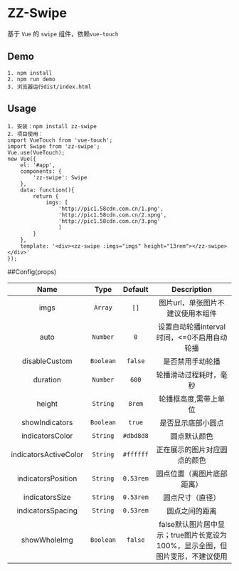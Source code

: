 # ZZ-Swipe

基于 `Vue` 的 `swipe` 组件，依赖`vue-touch`

## Demo
``` 
1. npm install  
2. npm run demo
3. 浏览器运行dist/index.html
```
## Usage

``` 
1. 安装：npm install zz-swipe
2. 项目使用： 
import VueTouch from 'vue-touch';
import Swipe from 'zz-swipe';
Vue.use(VueTouch); 
new Vue({
    el: '#app',
    components: {
        'zz-swipe': Swipe
    },
    data: function(){
        return {    
            imgs: [
                'http://pic1.58cdn.com.cn/1.png', 
                'http://pic1.58cdn.com.cn/2.xpng',
                'http://pic1.58cdn.com.cn/3.png'
                ]
        }
    },
    template: '<div><zz-swipe :imgs="imgs" height="13rem"></zz-swipe></div>'
});
```

##Config(props)
  
| Name          | Type          | Default  | Description |
|:-------------:|:-------------:|:--------:|:-----------:|
| imgs     | `Array`  | `[]` | 图片url，单张图片不建议使用本组件 |
| auto     | `Number`| `0`| 设置自动轮播interval时间，<=0不启用自动轮播 |
| disableCustom | `Boolean` | `false`| 是否禁用手动轮播 |
| duration | `Number` | `600` | 轮播滑动过程耗时，毫秒 |
| height | `String` | `8rem` | 轮播框高度,需带上单位 |
| showIndicators | `Boolean` | `true` | 是否显示底部小圆点 |
| indicatorsColor | `String` | `#dbd8d8` | 圆点默认颜色 |
| indicatorsActiveColor | `String` | `#ffffff` | 正在展示的图片对应圆点的颜色 |
| indicatorsPosition | `String` | `0.53rem` | 圆点位置（离图片底部距离）|
| indicatorsSize | `String` | `0.53rem` | 圆点尺寸（直径） |
| indicatorsSpacing | `String` | `0.53rem` | 圆点之间的距离 |
| showWholeImg | `Boolean` | `false` | false默认图片居中显示；true图片长宽设为100%，显示全图，但图片变形，不建议使用 |